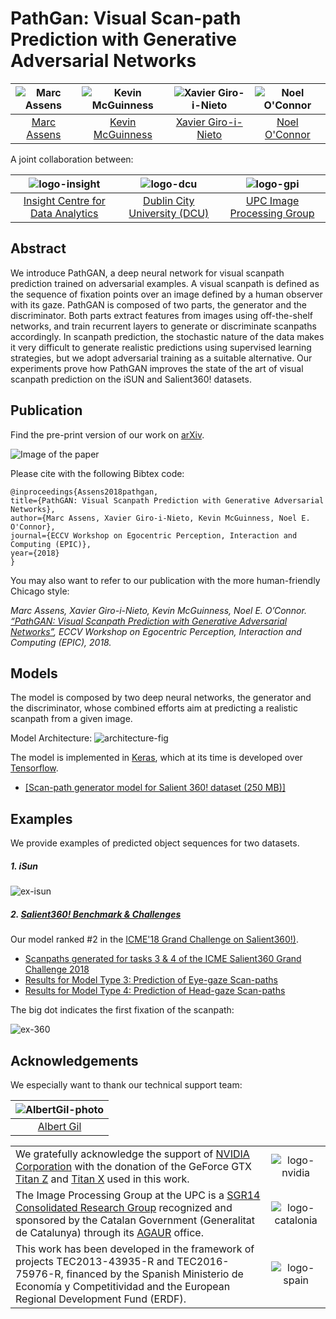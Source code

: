 # PathGan: Visual Scan-path Prediction with Generative Adversarial Networks

| ![Marc Assens][MarcAssens-photo] | ![Kevin McGuinness][KevinMcGuinness-photo] | ![Xavier Giro-i-Nieto][XavierGiro-photo]| ![Noel O'Connor][NoelOConnor-photo] |
|:-:|:-:|:-:|:-:|
| [Marc Assens][MarcAssens-web]  | [Kevin McGuinness][KevinMcGuinness-web]  | [Xavier Giro-i-Nieto][XavierGiro-web] | [Noel O'Connor][NoelOConnor-web]   |

[MarcAssens-web]: https://www.linkedin.com/in/marc-assens-reina-5b1090bb/
[KevinMcGuinness-web]: https://www.insight-centre.org/users/kevin-mcguinness
[NoelOConnor-web]: https://www.insight-centre.org/users/noel-oconnor
[XavierGiro-web]: https://imatge.upc.edu/web/people/xavier-giro

[MarcAssens-photo]: https://github.com/massens/saliency-360salient-2017/raw/master/authors/foto_carnet_dublin.jpg "Marc Assens"
[KevinMcGuinness-photo]: https://raw.githubusercontent.com/imatge-upc/saliency-salgan-2017/junting/authors/Kevin160x160%202.jpg?token=AFOjyZmLlX3ZgpkNe60Vn3ruTsq01rD9ks5YdAaiwA%3D%3D "Kevin McGuinness"
[XavierGiro-photo]: https://raw.githubusercontent.com/imatge-upc/saliency-2016-cvpr/master/authors/XavierGiro.jpg "Xavier Giro-i-Nieto"
[NoelOConnor-photo]: https://raw.githubusercontent.com/imatge-upc/saliency-2016-cvpr/master/authors/NoelOConnor.jpg "Noel O'Connor"


A joint collaboration between:

| ![logo-insight] | ![logo-dcu] | ![logo-gpi] |
|:-:|:-:|:-:|
| [Insight Centre for Data Analytics][insight-web] | [Dublin City University (DCU)][dcu-web] | [UPC Image Processing Group][gpi-web] |

[insight-web]: https://www.insight-centre.org/ 
[dcu-web]: http://www.dcu.ie/
[upc-web]: http://www.upc.edu/?set_language=en
[etsetb-web]: https://www.etsetb.upc.edu/en/ 
[gpi-web]: https://imatge.upc.edu/web/ 


[logo-insight]: https://raw.githubusercontent.com/imatge-upc/saliency-2016-cvpr/master/logos/insight.jpg "Insight Centre for Data Analytics"
[logo-dcu]: https://raw.githubusercontent.com/imatge-upc/saliency-2016-cvpr/master/logos/dcu.png "Dublin City University"
[logo-upc]: https://raw.githubusercontent.com/imatge-upc/saliency-2016-cvpr/master/logos/upc.jpg "Universitat Politecnica de Catalunya"
[logo-etsetb]: https://raw.githubusercontent.com/imatge-upc/saliency-2016-cvpr/master/logos/etsetb.png "ETSETB TelecomBCN"
[logo-gpi]: https://raw.githubusercontent.com/imatge-upc/saliency-2016-cvpr/master/logos/gpi.png "UPC Image Processing Group"


## Abstract

We introduce PathGAN, a deep neural network for visual scanpath prediction trained on adversarial examples. A visual scanpath is defined as the sequence of fixation points over an image defined by a human observer with its gaze. PathGAN is composed of two parts, the generator and the discriminator. Both parts extract features from images using off-the-shelf networks, and train recurrent layers to generate or discriminate scanpaths accordingly. In scanpath prediction, the stochastic nature of the data makes it very difficult to generate realistic predictions using supervised learning strategies, but we adopt adversarial training as a suitable alternative. Our experiments prove how PathGAN improves the state of the art of visual scanpath prediction on the iSUN and Salient360! datasets. 

## Publication

Find the pre-print version of our work on [arXiv](https://arxiv.org/abs/1809.00567).

![Image of the paper](https://github.com/imatge-upc/pathgan/raw/master/figs/paper.png)

Please cite with the following Bibtex code:

```
@inproceedings{Assens2018pathgan,
title={PathGAN: Visual Scanpath Prediction with Generative Adversarial Networks},
author={Marc Assens, Xavier Giro-i-Nieto, Kevin McGuinness, Noel E. O'Connor},
journal={ECCV Workshop on Egocentric Perception, Interaction and Computing (EPIC)},
year={2018}
}
```

You may also want to refer to our publication with the more human-friendly Chicago style:

*Marc Assens, Xavier Giro-i-Nieto, Kevin McGuinness, Noel E. O’Connor. [“PathGAN: Visual Scanpath Prediction with Generative Adversarial Networks”](https://openaccess.thecvf.com/content_eccv_2018_workshops/w26/html/Assens_PathGAN_Visual_Scanpath_Prediction_with_Generative_Adversarial_Networks_ECCVW_2018_paper.html), ECCV Workshop on Egocentric Perception, Interaction and Computing (EPIC), 2018.*



## Models

The model is composed by two deep neural networks, the generator and the discriminator, whose combined efforts aim at predicting a realistic scanpath from a given image.

Model Architecture:
![architecture-fig](https://github.com/imatge-upc/pathgan/raw/master/figs/model.png)

The model is implemented in [Keras](https://github.com/fchollet/keras/tree/master/keras), which at its time is developed over [Tensorflow](https://www.tensorflow.org/).

* [[Scan-path generator model for Salient 360! dataset (250 MB)]](https://drive.tsc.upc.edu/index.php/s/tfoLeEasPsD9diA)


## Examples
We provide examples of predicted object sequences for two datasets.

##### 1. iSun

![ex-isun](https://github.com/imatge-upc/pathgan/raw/master/figs/ex_isun.png)

##### 2. [Salient360! Benchmark & Challenges](https://salient360.ls2n.fr/)

Our model ranked #2 in the [ICME'18 Grand Challenge on Salient360!)](https://salient360.ls2n.fr/grand-challenges/icme18/).

* [Scanpaths generated for tasks 3 & 4 of the ICME Salient360 Grand Challenge 2018](https://drive.tsc.upc.edu/index.php/s/2TbtjaoyjwjqHHB)
* [Results for Model Type 3: Prediction of Eye-gaze Scan-paths](https://drive.tsc.upc.edu/index.php/s/C9wsb6SrZPe43CM)
* [Results for Model Type 4: Prediction of Head-gaze Scan-paths](https://drive.tsc.upc.edu/index.php/s/6sfx8FfsRQG99dq)

The big dot indicates the first fixation of the scanpath: 

![ex-360](https://github.com/imatge-upc/pathgan/raw/master/figs/ex_360.png)


## Acknowledgements
We especially want to thank our technical support team:

| ![AlbertGil-photo]  |
|:-:|
| [Albert Gil](AlbertGil-web)   |

[AlbertGil-photo]: https://raw.githubusercontent.com/imatge-upc/saliency-2016-cvpr/master/authors/AlbertGil.jpg "Albert Gil"
[JosepPujal-photo]: https://raw.githubusercontent.com/imatge-upc/saliency-2016-cvpr/master/authors/JosepPujal.jpg "Josep Pujal"

[AlbertGil-web]: https://imatge.upc.edu/web/people/albert-gil-moreno
[JosepPujal-web]: https://imatge.upc.edu/web/people/josep-pujal

|   |   |
|:--|:-:|
|  We gratefully acknowledge the support of [NVIDIA Corporation](http://www.nvidia.com/content/global/global.php) with the donation of the GeForce GTX [Titan Z](http://www.nvidia.com/gtx-700-graphics-cards/gtx-titan-z/) and [Titan X](http://www.geforce.com/hardware/desktop-gpus/geforce-gtx-titan-x) used in this work. |  ![logo-nvidia] |
|  The Image Processing Group at the UPC is a [SGR14 Consolidated Research Group](https://imatge.upc.edu/web/projects/sgr14-image-and-video-processing-group) recognized and sponsored by the Catalan Government (Generalitat de Catalunya) through its [AGAUR](http://agaur.gencat.cat/en/inici/index.html) office. |  ![logo-catalonia] |
|  This work has been developed in the framework of projects TEC2013-43935-R and TEC2016-75976-R, financed by the Spanish Ministerio de Economía y Competitividad and the European Regional Development Fund (ERDF).  | ![logo-spain] | 

[logo-nvidia]: https://raw.githubusercontent.com/imatge-upc/saliency-2016-cvpr/master/logos/nvidia.jpg "Logo of NVidia"
[logo-catalonia]: https://raw.githubusercontent.com/imatge-upc/saliency-2016-cvpr/master/logos/generalitat.jpg "Logo of Catalan government"
[logo-spain]: https://raw.githubusercontent.com/imatge-upc/saliency-2016-cvpr/master/logos/MEyC.png "Logo of Spanish government"
